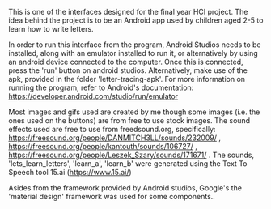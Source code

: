 

This is one of the interfaces designed for the final year HCI project. The idea behind the project is to be an Android app used by children aged 2-5 to learn how to write letters. 

In order to run this interface from the program, Android Studios needs to be installed, along with an emulator installed to run it, or alternatively by using an android device connected to the computer. Once this is connected, press the 'run' button on android studios. Alternatively, make use of the apk, provided in the folder 'letter-tracing-apk'. For more information on running the program, refer to Android's documentation: https://developer.android.com/studio/run/emulator 

Most images and gifs used are created by me though some images (i.e. the ones used on the buttons) are from free to use stock images. The sound effects used are free to use from freedsound.org, specifically: https://freesound.org/people/DANMITCH3LL/sounds/232009/ , https://freesound.org/people/kantouth/sounds/106727/ , https://freesound.org/people/Leszek_Szary/sounds/171671/ . The sounds, 'lets_learn_letters', 'learn_a', 'learn_b' were generated using the Text To Speech tool 15.ai (https://www.15.ai/) 

Asides from the framework provided by Android studios, Google's the 'material design' framework was used for some components..
